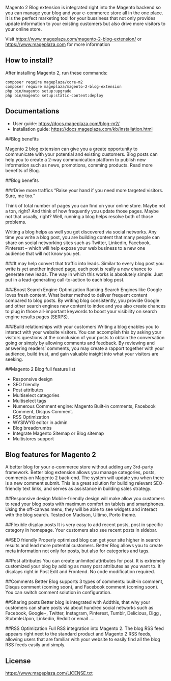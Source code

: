 Magento 2 Blog extension is integrated right into the Magento backend so you can manage your blog and your e-commerce store all in the one place. It is the perfect marketing tool for your bussiness that not only provides update information to your existing customers but also drive more visitors to your online store.

Visit https://www.mageplaza.com/magento-2-blog-extension/ or https://www.mageplaza.com for more information


## How to install?

After installing Magento 2, run these commands:

~~~
composer require mageplaza/core-m2
composer require mageplaza/magento-2-blog-extension
php bin/magento setup:upgrade
php bin/magento setup:static-content:deploy
~~~

## Documentations

- User guide: https://docs.mageplaza.com/blog-m2/
- Installation guide: https://docs.mageplaza.com/kb/installation.html



##Blog benefits

Magento 2 blog extension can give you a greate opportunity to communicate with your potential and existing customers. Blog posts can help you to create a 2-way communication platform to publish new information such as news, promotions, comming products. Read more benefits of Blog.

##Blog benefits

###Drive more traffics
“Raise your hand if you need more targeted visitors. Sure, me too.”

Think of total number of pages you can find on your online store. Maybe not a ton, right? And think of how frequently you update those pages. Maybe not that usually, right? Well, running a blog helps resolve both of those problems.

Writing a blog helps as well you get discovered via social networks. Any time you write a blog post, you are building content that many people can share on social networking sites such as Twitter, LinkedIn, Facebook, Pinterest – which will help expose your web business to a new one audience that will not know you yet.

###It may help convert that traffic into leads.
Similar to every blog post you write is yet another indexed page, each post is really a new chance to generate new leads. The way in which this works is absolutely simple: Just put in a lead-generating call-to-action to each blog post.

###Boost Search Engine Optimization Ranking
Search Engines like Google loves fresh content. What better method to deliver frequent content compared to blog posts. By writing blog consistently, you provide Google and other search engines new content to index and you also create chances to plug in those all-important keywords to boost your visibility on search engine results pages (SERPS).

###Build relationships with your customers
Writing a blog enables you to interact with your website visitors. You can accomplish this by asking your visitors questions at the conclusion of your posts to obtain the conversation going or simply by allowing comments and feedback. By reviewing and answering readers’ comments, you may create a rapport together with your audience, build trust, and gain valuable insight into what your visitors are seeking.

##Magento 2 Blog full feature list
- Responsive design
- SEO friendly
- Post attributes
- Multiselect categories
- Multiselect tags
- Numerous Comment engine: Magento Built-in comments, Facebook Comment, Disqus Comment.
- RSS Optimization
- WYSIWYG editor in admin
- Blog breadcrumbs
- Integrate Magento Sitemap or Blog sitemap
- Multistores support

## Blog features for Magento 2
A better blog for your e-commerce store without adding any 3rd-party framework. Better blog extension allows you manage categories, posts, comments on Magento 2 back-end. The system will update you when there is a new comment submit. This is a great solution for building relevant SEO-friendly text links, and serves as assistance in building sales strategy.

##Responsive design
Mobile-friendly design will make allow you customers to read your blog posts with maximum comfort on tablets and smartphones. Using the off-canvas menu, they will be able to see widgets and interact with the blog search. Tested on Madison, Ultimo, Porto theme.

##Flexible display posts
It is very easy to add recent posts, post in specific category in homepage. Your customers also see recent posts in sidebar.

##SEO friendly
Properly optimized blog can get your site higher in search results and lead more potential customers. Better Blog allows you to create meta information not only for posts, but also for categories and tags.

##Post attributes
You can create unlimited attributes for post. It is extremely customized your blog by adding as many post attributes as you want to. It displays right in Post Edit and Frontend. No code modification required.

##Comments
Better Blog supports 3 types of comments: built-in comment, Disqus comment (coming soon), and Facebook comment (coming soon). You can switch comment solution in configuration.

##Sharing posts
Better blog is integrated with Addthis, that why your customers can share posts via about hundred social networks such as Facebook, Google+, Twitter, Instagram, Pinterest, Tumblr, Delicious, Digg , StubmleUpon, Linkedin, Reddit or email ….

##RSS Optimization
Full RSS integration into Magento 2. The blog RSS feed appears right next to the standard product and Magento 2 RSS feeds, allowing users that are familiar with your website to easily find all the blog RSS feeds easily and simply.



## License

https://www.mageplaza.com/LICENSE.txt
